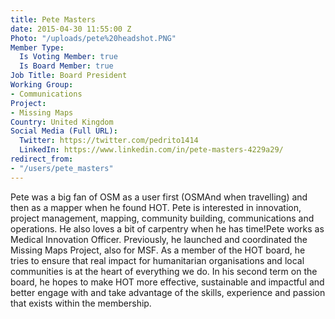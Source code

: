```yaml
---
title: Pete Masters
date: 2015-04-30 11:55:00 Z
Photo: "/uploads/pete%20headshot.PNG"
Member Type:
  Is Voting Member: true
  Is Board Member: true
Job Title: Board President
Working Group:
- Communications
Project:
- Missing Maps
Country: United Kingdom
Social Media (Full URL):
  Twitter: https://twitter.com/pedrito1414
  LinkedIn: https://www.linkedin.com/in/pete-masters-4229a29/
redirect_from:
- "/users/pete_masters"
---
```


Pete was a big fan of OSM as a user first (OSMAnd when travelling) and then as a mapper when he found HOT. Pete is interested in innovation, project management, mapping, community building, communications and operations. He also loves a bit of carpentry when he has time!Pete works as Medical Innovation Officer. Previously, he launched and coordinated the Missing Maps Project, also for MSF. As a member of the HOT board, he tries to ensure that real impact for humanitarian organisations and local communities is at the heart of everything we do. In his second term on the board, he hopes to make HOT more effective, sustainable and impactful and better engage with and take advantage of the skills, experience and passion that exists within the membership.